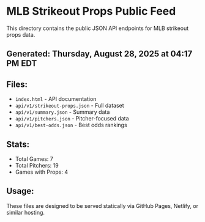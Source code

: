 # MLB Strikeout Props Public Feed

This directory contains the public JSON API endpoints for MLB strikeout props data.

## Generated: Thursday, August 28, 2025 at 04:17 PM EDT

## Files:
- `index.html` - API documentation
- `api/v1/strikeout-props.json` - Full dataset
- `api/v1/summary.json` - Summary data
- `api/v1/pitchers.json` - Pitcher-focused data  
- `api/v1/best-odds.json` - Best odds rankings

## Stats:
- Total Games: 7
- Total Pitchers: 19
- Games with Props: 4

## Usage:
These files are designed to be served statically via GitHub Pages, Netlify, or similar hosting.
